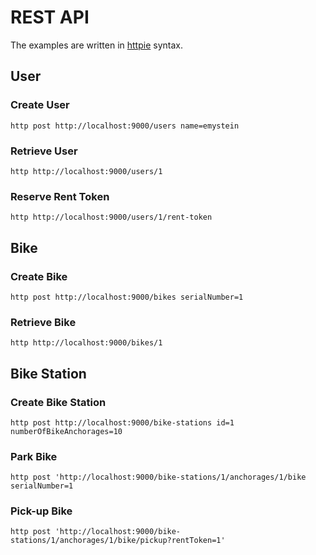 # REST API
The examples are written in [httpie](https://httpie.org/) syntax.

## User


### Create User
```
http post http://localhost:9000/users name=emystein
```

### Retrieve User
```
http http://localhost:9000/users/1
```

### Reserve Rent Token
```
http http://localhost:9000/users/1/rent-token
```

## Bike

### Create Bike
```
http post http://localhost:9000/bikes serialNumber=1
```

### Retrieve Bike
```
http http://localhost:9000/bikes/1
```

## Bike Station

### Create Bike Station
```
http post http://localhost:9000/bike-stations id=1 numberOfBikeAnchorages=10
```

### Park Bike
```
http post 'http://localhost:9000/bike-stations/1/anchorages/1/bike serialNumber=1
```

### Pick-up Bike
```
http post 'http://localhost:9000/bike-stations/1/anchorages/1/bike/pickup?rentToken=1'
```

